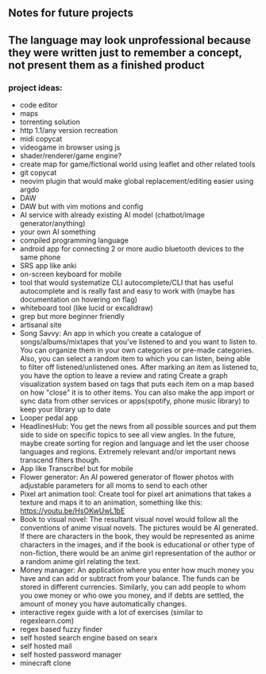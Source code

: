 ## Notes for future projects

## The language may look unprofessional because they were written just to remember a concept, not present them as a finished product

### project ideas:

- code editor
- maps
- torrenting solution
- http 1.1/any version recreation
- midi copycat
- videogame in browser using js
- shader/renderer/game engine?
- create map for game/fictional world using leaflet and other related tools
- git copycat
- neovim plugin that would make global replacement/editing easier using argdo
- DAW
- DAW but with vim motions and config
- AI service with already existing AI model (chatbot/image generator/anything)
- your own AI something
- compiled programming language
- android app for connecting 2 or more audio bluetooth devices to the same phone
- SRS app like anki
- on-screen keyboard for mobile
- tool that would systematize CLI autocomplete/CLI that has useful autocomplete and is really fast and easy to work with (maybe has documentation on hovering on flag)
- whiteboard tool (like lucid or excalidraw)
- grep but more beginner friendly
- artisanal site
- Song Savvy:
  An app in which you create a catalogue of songs/albums/mixtapes that you've listened to and you want to listen to.
  You can organize them in your own categories or pre-made categories.
  Also, you can select a random item to which you can listen, being able to filter off listened/unlistened ones.
  After marking an item as listened to, you have the option to leave a review and rating
  Create a graph visualization system based on tags that puts each item on a map based on how "close" it is to other items.
  You can also make the app import or sync data from other services or apps(spotify, phone music library) to keep your library up to date
- Looper pedal app
- HeadlinesHub:
  You get the news from all possible sources and put them side to side on specific topics to see all view angles. In the future, maybe create sorting for region and language and let the user choose languages and regions. Extremely relevant and/or important news transcend filters though.
- App like Transcribe! but for mobile
- Flower generator:
  An AI powered generator of flower photos with adjustable parameters for all moms to send to each other
- Pixel art animation tool:
  Create tool for pixel art animations that takes a texture and maps it to an animation, something like this: https://youtu.be/HsOKwUwL1bE
- Book to visual novel:
  The resultant visual novel would follow all the conventions of anime visual novels. The pictures would be AI generated. If there are characters in the book, they would be represented as anime characters in the images, and if the book is educational or other type of non-fiction, there would be an anime girl representation of the author or a random anime girl relating the text.
- Money manager:
  An application where you enter how much money you have and can add or subtract from your balance. The funds can be stored in different currencies. Similarly, you can add people to whom you owe money or who owe you money, and if debts are settled, the amount of money you have automatically changes.
- interactive regex guide with a lot of exercises (similar to regexlearn.com)
- regex based fuzzy finder
- self hosted search engine based on searx
- self hosted mail
- self hosted password manager
- minecraft clone
